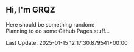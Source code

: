 ## Hi, I'm GRQZ
Here should be something random:  
Planning to do some Github Pages stuff...


Last Update: 2025-01-15 12:17:30.879541+00:00
